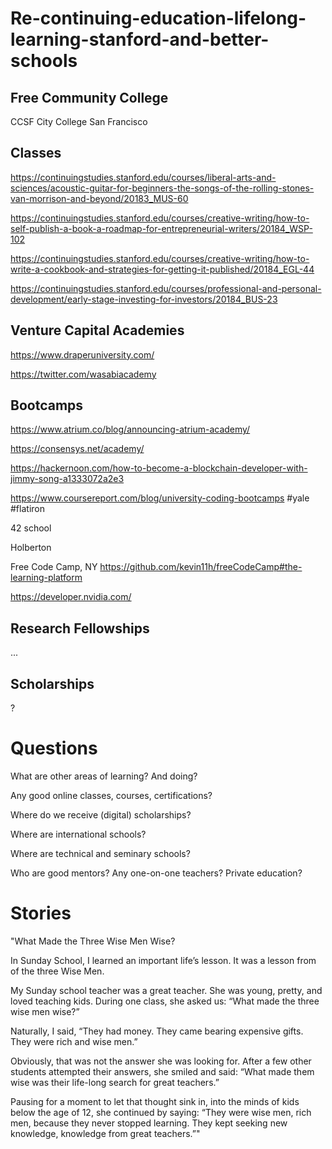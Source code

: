 # Re-continuing-education-lifelong-learning-stanford-and-better-schools

## Free Community College
CCSF City College San Francisco

## Classes
https://continuingstudies.stanford.edu/courses/liberal-arts-and-sciences/acoustic-guitar-for-beginners-the-songs-of-the-rolling-stones-van-morrison-and-beyond/20183_MUS-60

https://continuingstudies.stanford.edu/courses/creative-writing/how-to-self-publish-a-book-a-roadmap-for-entrepreneurial-writers/20184_WSP-102

https://continuingstudies.stanford.edu/courses/creative-writing/how-to-write-a-cookbook-and-strategies-for-getting-it-published/20184_EGL-44

https://continuingstudies.stanford.edu/courses/professional-and-personal-development/early-stage-investing-for-investors/20184_BUS-23

## Venture Capital Academies

https://www.draperuniversity.com/

https://twitter.com/wasabiacademy

## Bootcamps
https://www.atrium.co/blog/announcing-atrium-academy/

https://consensys.net/academy/

https://hackernoon.com/how-to-become-a-blockchain-developer-with-jimmy-song-a1333072a2e3

https://www.coursereport.com/blog/university-coding-bootcamps  \#yale \#flatiron 

42 school

Holberton

Free Code Camp, NY  https://github.com/kevin11h/freeCodeCamp#the-learning-platform

https://developer.nvidia.com/

## Research Fellowships
...

## Scholarships
?

# Questions
What are other areas of learning?  And doing?

Any good online classes, courses, certifications?

Where do we receive (digital) scholarships?

Where are international schools?

Where are technical and seminary schools?

Who are good mentors?  Any one-on-one teachers?  Private education?

# Stories

"What Made the Three Wise Men Wise?

In Sunday School, I learned an important life’s lesson. It was a lesson from of the three Wise Men.

My Sunday school teacher was a great teacher. She was young, pretty, and loved teaching kids. During one class, she asked us: “What made the three wise men wise?”

Naturally, I said, “They had money. They came bearing expensive gifts. They were rich and wise men.”

Obviously, that was not the answer she was looking for. After a few other students attempted their answers, she smiled and said: “What made them wise was their life-long search for great teachers.”

Pausing for a moment to let that thought sink in, into the minds of kids below the age of 12, she continued by saying: “They were wise men, rich men, because they never stopped learning. They kept seeking new knowledge, knowledge from great teachers.”"
